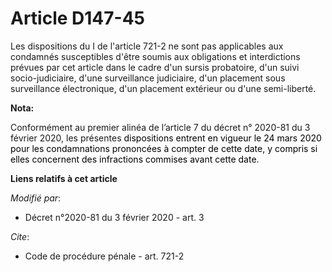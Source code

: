 # Article D147-45

Les dispositions du I de l'article 721-2 ne sont pas applicables aux condamnés susceptibles d'être soumis aux obligations et
interdictions prévues par cet article dans le cadre d'un      sursis probatoire, d'un suivi socio-judiciaire, d'une
surveillance judiciaire, d'un placement sous surveillance électronique, d'un placement extérieur ou d'une semi-liberté.

**Nota:**

Conformément au premier alinéa de l’article 7 du décret n° 2020-81 du 3 février 2020, les présentes 
  <font color="black">dispositions entrent en vigueur le 24 mars 2020 pour les condamnations prononcées à compter de cette
date, y compris si elles concernent des infractions commises avant cette date.</font>

**Liens relatifs à cet article**

_Modifié par_:

  - Décret n°2020-81 du 3 février 2020 - art. 3

_Cite_:

  - Code de procédure pénale - art. 721-2
